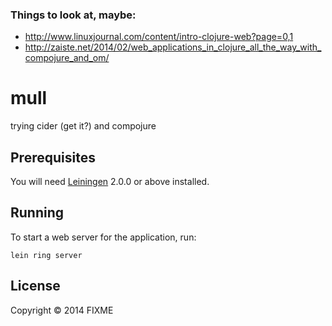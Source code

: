 ### Things to look at, maybe:

 * http://www.linuxjournal.com/content/intro-clojure-web?page=0,1
 * http://zaiste.net/2014/02/web_applications_in_clojure_all_the_way_with_compojure_and_om/


# mull

trying cider (get it?) and compojure


## Prerequisites

You will need [Leiningen][] 2.0.0 or above installed.

[leiningen]: https://github.com/technomancy/leiningen

## Running

To start a web server for the application, run:

    lein ring server

## License

Copyright © 2014 FIXME
